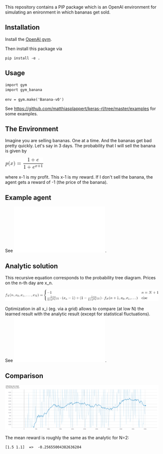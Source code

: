 This repository contains a PIP package which is an OpenAI environment for
simulating an enironment in which bananas get sold.


## Installation

Install the [OpenAI gym](https://gym.openai.com/docs/).

Then install this package via

```
pip install -e .
```

## Usage

```
import gym
import gym_banana

env = gym.make('Banana-v0')
```

See https://github.com/matthiasplappert/keras-rl/tree/master/examples for some
examples.


## The Environment

Imagine you are selling bananas. One at a time. And the bananas get bad pretty
quickly. Let's say in 3 days. The probability that I will sell the banana
is given by

![f](./img/prob.png)

where x-1 is my profit. This x-1 is my reward. If I don't sell the
banana, the agent gets a reward of -1 (the price of the banana).

## Example agent

See ![example.py](./example.py).

## Analytic solution

This recursive equation corresponds to the probability tree diagram. 
Prices on the n-th day are x_n.

![f](./img/f.png)

Optimization in all x_i (eg. via a grid) allows to compare (at low N) the learned result with the analytic result (except for statistical fluctuations). 
See ![analytic.py](./analytic.py).

## Comparison

![learn](./img/learn.png)

The mean reward is roughly the same as the analytic for N=2:

```
[1.5 1.1]  =>  -0.25655004382636204
```